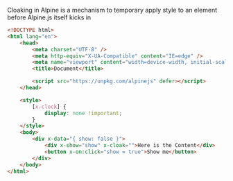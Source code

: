 Cloaking in Alpine is a mechanism to temporary apply style to an element before Alpine.js itself kicks in
```html
<!DOCTYPE html>
<html lang="en">
	<head>
		<meta charset="UTF-8" />
		<meta http-equiv="X-UA-Compatible" content="IE=edge" />
		<meta name="viewport" content="width=device-width, initial-scale=1.0" />
		<title>Document</title>

		<script src="https://unpkg.com/alpinejs" defer></script>
	</head>

	<style>
		[x-clock] {
			display: none !important;
		}
	</style>
	<body>
		<div x-data="{ show: false }">
			<div x-show="show" x-cloak="">Here is the Content</div>
			<button x-on:click="show = true">Show me</button>
		</div>
	</body>
</html>
```